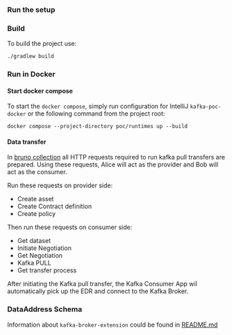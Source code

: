 ### Run the setup

### Build

To build the project use:

```bash
./gradlew build
```

### Run in Docker

#### Start docker compose

To start the `docker compose`, simply run configuration for IntelliJ `kafka-poc-docker` or
the following command from the project root:

```shell
docker compose --project-directory poc/runtimes up --build
```

#### Data transfer

In [bruno collection](kafka-pull/collections/Kafka%20PoC%20Bruno%20collection)
all HTTP requests required to run kafka pull transfers are prepared.
Using these requests, Alice will act as the provider and Bob will act as the consumer.

Run these requests on provider side:

- Create asset
- Create Contract definition
- Create policy

Then run these requests on consumer side:

- Get dataset
- Initiate Negotiation
- Get Negotiation
- Kafka PULL
- Get transfer process

After initiating the Kafka pull transfer, the Kafka Consumer App wil automatically pick up the EDR and connect to the Kafka Broker.

### DataAddress Schema

Information about `kafka-broker-extension` could be found in [README.md](kafka-pull/README.md)

